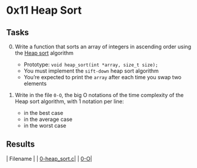 # 0x11 Heap Sort

## Tasks

0. Write a function that sorts an array of integers in ascending order using the [Heap sort](https://en.wikipedia.org/wiki/Heapsort) algorithm

    * Prototype: `void heap_sort(int *array, size_t size);`
    * You must implement the `sift-down` heap sort algorithm
    * You’re expected to print the `array` after each time you swap two elements

1. Write in the file `0-O`, the big O notations of the time complexity of the Heap sort algorithm, with 1 notation per line:

    * in the best case
    * in the average case
    * in the worst case

## Results

| Filename |
| [0-heap_sort.c](https://github.com/jhonaRiver/holbertonschool-interview/blob/master/0x11-heap_sort/0-heap_sort.c)|
| [0-O](https://github.com/jhonaRiver/holbertonschool-interview/blob/master/0x11-heap_sort/0-O)|
